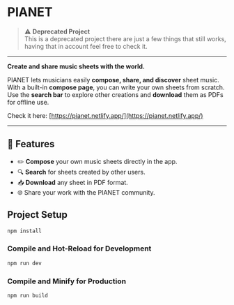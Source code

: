 # PIANET

> ⚠ **Deprecated Project**  
> This is a deprecated project there are just a few things that still works,
> having that in account feel free to check it.

---

**Create and share music sheets with the world.**  

PIANET lets musicians easily **compose, share, and discover** sheet music.  
With a built-in **compose page**, you can write your own sheets from scratch.  
Use the **search bar** to explore other creations and **download** them as PDFs for offline use.

Check it here: [https://pianet.netlify.app/](https://pianet.netlify.app/)

---

## 🚀 Features
- ✏️ **Compose** your own music sheets directly in the app.
- 🔍 **Search** for sheets created by other users.
- 📥 **Download** any sheet in PDF format.
- 🌐 Share your work with the PIANET community.

## Project Setup

```sh
npm install
```

### Compile and Hot-Reload for Development

```sh
npm run dev
```

### Compile and Minify for Production

```sh
npm run build
```
